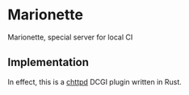 # Marionette
Marionette, special server for local CI

## Implementation
In effect, this is a [chttpd](https://github.com/ICEYSELF/chttpd) DCGI plugin written in Rust.
